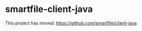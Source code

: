smartfile-client-java
=====================

This project has moved: https://github.com/smartfile/client-java
